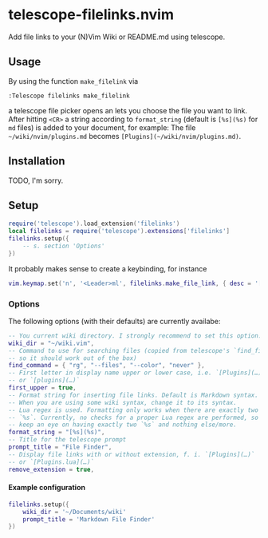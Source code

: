 # telescope-filelinks.nvim
Add file links to your (N)Vim Wiki or README.md using telescope.

## Usage
By using the function `make_filelink` via
```viml
:Telescope filelinks make_filelink
```
a telescope file picker opens an lets you choose the file you want to link. After hitting `<CR>` a string according to `format_string` (default is `[%s](%s)` for `md` files) is added to your document, for example: The file `~/wiki/nvim/plugins.md` becomes `[Plugins](~/wiki/nvim/plugins.md)`.

<!-- TODO: Section 'Installation', compare https://github.com/debugloop/telescope-undo.nvim#installation <03-04-2023> -->
## Installation
TODO, I'm sorry.

## Setup
```lua
require('telescope').load_extension('filelinks')
local filelinks = require('telescope').extensions['filelinks']
filelinks.setup({
    -- s. section 'Options'
})
```
It probably makes sense to create a keybinding, for instance
```lua
vim.keymap.set('n', '<Leader>ml', filelinks.make_file_link, { desc = '[m]ake file [l]ink' })
```

### Options
The following options (with their defaults) are currently availabe:
```lua
-- You current wiki directory. I strongly recommend to set this option.
wiki_dir = "~/wiki.vim",
-- Command to use for searching files (copied from telescope's `find_files`,
-- so it should work out of the box)
find_command = { "rg", "--files", "--color", "never" },
-- First letter in display name upper or lower case, i.e. `[Plugins](…)`
-- or `[plugins](…)`
first_upper = true,
-- Format string for inserting file links. Default is Markdown syntax.
-- When you are using some wiki syntax, change it to its syntax.
-- Lua regex is used. Formatting only works when there are exactly two
-- `%s`. Currently, no checks for a proper Lua regex are performed, so
-- keep an eye on having exactly two `%s` and nothing else/more.
format_string = "[%s](%s)", 
-- Title for the telescope prompt
prompt_title = "File Finder",
-- Display file links with or without extension, f. i. `[Plugins](…)`
-- or `[Plugins.lua](…)`
remove_extension = true,
```
#### Example configuration
```lua
filelinks.setup({
    wiki_dir = '~/Documents/wiki'
    prompt_title = 'Markdown File Finder' 
})
```
